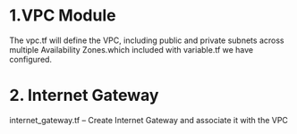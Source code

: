 # 1.VPC Module

The vpc.tf will define the VPC, including public and private subnets across multiple Availability Zones.which included with variable.tf we have configured.

# 2. Internet Gateway

internet_gateway.tf – Create Internet Gateway and associate it with the VPC
